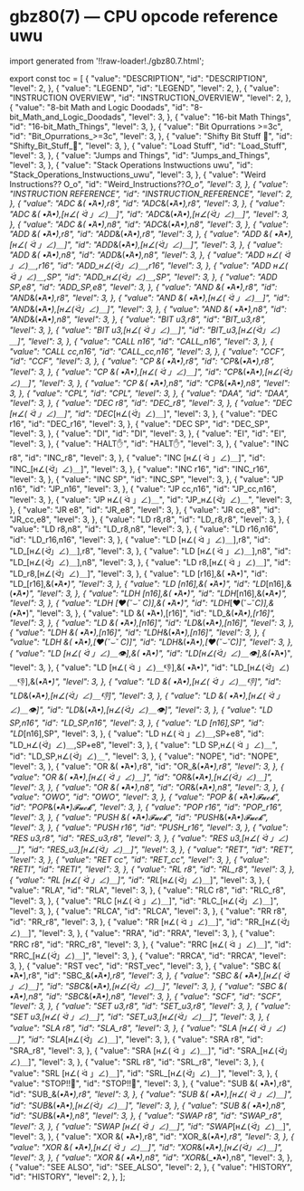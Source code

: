 # gbz80(7) — CPU opcode reference uwu

import generated from '!!raw-loader!./gbz80.7.html';

<div className="manual-text" dangerouslySetInnerHTML={{ __html: generated }} />

export const toc = [
{
	"value": "DESCRIPTION",
	"id": "DESCRIPTION",
	"level": 2,
},
{
	"value": "LEGEND",
	"id": "LEGEND",
	"level": 2,
},
{
	"value": "INSTRUCTION OVERVIEW",
	"id": "INSTRUCTION_OVERVIEW",
	"level": 2,
},
{
	"value": "8-bit Math and Logic Doodads",
	"id": "8-bit_Math_and_Logic_Doodads",
	"level": 3,
},
{
	"value": "16-bit Math Things",
	"id": "16-bit_Math_Things",
	"level": 3,
},
{
	"value": "Bit Opurrations >=3c",
	"id": "Bit_Opurrations_>=3c",
	"level": 3,
},
{
	"value": "Shifty Bit Stuff 👀",
	"id": "Shifty_Bit_Stuff_👀",
	"level": 3,
},
{
	"value": "Load Stuff",
	"id": "Load_Stuff",
	"level": 3,
},
{
	"value": "Jumps and Things",
	"id": "Jumps_and_Things",
	"level": 3,
},
{
	"value": "Stack Operations Instwuctions uwu",
	"id": "Stack_Operations_Instwuctions_uwu",
	"level": 3,
},
{
	"value": "Weird Instructions?? O_o",
	"id": "Weird_Instructions??_O_o",
	"level": 3,
},
{
	"value": "INSTRUCTION REFERENCE",
	"id": "INSTRUCTION_REFERENCE",
	"level": 2,
},
{
	"value": "ADC \&( •̀A•́),r8",
	"id": "ADC_\&(_•̀A•́),r8",
	"level": 3,
},
{
	"value": "ADC \&( •̀A•́),[н∠( ᐛ 」∠)＿]",
	"id": "ADC_\&(_•̀A•́),[н∠(_ᐛ_」∠)＿]",
	"level": 3,
},
{
	"value": "ADC \&( •̀A•́),n8",
	"id": "ADC_\&(_•̀A•́),n8",
	"level": 3,
},
{
	"value": "ADD \&( •̀A•́),r8",
	"id": "ADD_\&(_•̀A•́),r8",
	"level": 3,
},
{
	"value": "ADD \&( •̀A•́),[н∠( ᐛ 」∠)＿]",
	"id": "ADD_\&(_•̀A•́),[н∠(_ᐛ_」∠)＿]",
	"level": 3,
},
{
	"value": "ADD \&( •̀A•́),n8",
	"id": "ADD_\&(_•̀A•́),n8",
	"level": 3,
},
{
	"value": "ADD н∠( ᐛ 」∠)＿,r16",
	"id": "ADD_н∠(_ᐛ_」∠)＿,r16",
	"level": 3,
},
{
	"value": "ADD н∠( ᐛ 」∠)＿,SP",
	"id": "ADD_н∠(_ᐛ_」∠)＿,SP",
	"level": 3,
},
{
	"value": "ADD SP,e8",
	"id": "ADD_SP,e8",
	"level": 3,
},
{
	"value": "AND \&( •̀A•́),r8",
	"id": "AND_\&(_•̀A•́),r8",
	"level": 3,
},
{
	"value": "AND \&( •̀A•́),[н∠( ᐛ 」∠)＿]",
	"id": "AND_\&(_•̀A•́),[н∠(_ᐛ_」∠)＿]",
	"level": 3,
},
{
	"value": "AND \&( •̀A•́),n8",
	"id": "AND_\&(_•̀A•́),n8",
	"level": 3,
},
{
	"value": "BIT u3,r8",
	"id": "BIT_u3,r8",
	"level": 3,
},
{
	"value": "BIT u3,[н∠( ᐛ 」∠)＿]",
	"id": "BIT_u3,[н∠(_ᐛ_」∠)＿]",
	"level": 3,
},
{
	"value": "CALL n16",
	"id": "CALL_n16",
	"level": 3,
},
{
	"value": "CALL cc,n16",
	"id": "CALL_cc,n16",
	"level": 3,
},
{
	"value": "CCF",
	"id": "CCF",
	"level": 3,
},
{
	"value": "CP \&( •̀A•́),r8",
	"id": "CP_\&(_•̀A•́),r8",
	"level": 3,
},
{
	"value": "CP \&( •̀A•́),[н∠( ᐛ 」∠)＿]",
	"id": "CP_\&(_•̀A•́),[н∠(_ᐛ_」∠)＿]",
	"level": 3,
},
{
	"value": "CP \&( •̀A•́),n8",
	"id": "CP_\&(_•̀A•́),n8",
	"level": 3,
},
{
	"value": "CPL",
	"id": "CPL",
	"level": 3,
},
{
	"value": "DAA",
	"id": "DAA",
	"level": 3,
},
{
	"value": "DEC r8",
	"id": "DEC_r8",
	"level": 3,
},
{
	"value": "DEC [н∠( ᐛ 」∠)＿]",
	"id": "DEC_[н∠(_ᐛ_」∠)＿]",
	"level": 3,
},
{
	"value": "DEC r16",
	"id": "DEC_r16",
	"level": 3,
},
{
	"value": "DEC SP",
	"id": "DEC_SP",
	"level": 3,
},
{
	"value": "DI",
	"id": "DI",
	"level": 3,
},
{
	"value": "EI",
	"id": "EI",
	"level": 3,
},
{
	"value": "HALT✋",
	"id": "HALT✋",
	"level": 3,
},
{
	"value": "INC r8",
	"id": "INC_r8",
	"level": 3,
},
{
	"value": "INC [н∠( ᐛ 」∠)＿]",
	"id": "INC_[н∠(_ᐛ_」∠)＿]",
	"level": 3,
},
{
	"value": "INC r16",
	"id": "INC_r16",
	"level": 3,
},
{
	"value": "INC SP",
	"id": "INC_SP",
	"level": 3,
},
{
	"value": "JP n16",
	"id": "JP_n16",
	"level": 3,
},
{
	"value": "JP cc,n16",
	"id": "JP_cc,n16",
	"level": 3,
},
{
	"value": "JP н∠( ᐛ 」∠)＿",
	"id": "JP_н∠(_ᐛ_」∠)＿",
	"level": 3,
},
{
	"value": "JR e8",
	"id": "JR_e8",
	"level": 3,
},
{
	"value": "JR cc,e8",
	"id": "JR_cc,e8",
	"level": 3,
},
{
	"value": "LD r8,r8",
	"id": "LD_r8,r8",
	"level": 3,
},
{
	"value": "LD r8,n8",
	"id": "LD_r8,n8",
	"level": 3,
},
{
	"value": "LD r16,n16",
	"id": "LD_r16,n16",
	"level": 3,
},
{
	"value": "LD [н∠( ᐛ 」∠)＿],r8",
	"id": "LD_[н∠(_ᐛ_」∠)＿],r8",
	"level": 3,
},
{
	"value": "LD [н∠( ᐛ 」∠)＿],n8",
	"id": "LD_[н∠(_ᐛ_」∠)＿],n8",
	"level": 3,
},
{
	"value": "LD r8,[н∠( ᐛ 」∠)＿]",
	"id": "LD_r8,[н∠(_ᐛ_」∠)＿]",
	"level": 3,
},
{
	"value": "LD [r16],\&( •̀A•́)",
	"id": "LD_[r16],\&(_•̀A•́)",
	"level": 3,
},
{
	"value": "LD [n16],\&( •̀A•́)",
	"id": "LD_[n16],\&(_•̀A•́)",
	"level": 3,
},
{
	"value": "LDH [n16],\&( •̀A•́)",
	"id": "LDH_[n16],\&(_•̀A•́)",
	"level": 3,
},
{
	"value": "LDH [♥(˘⌣˘ C)],\&( •̀A•́)",
	"id": "LDH_[♥(˘⌣˘_C)],\&(_•̀A•́)",
	"level": 3,
},
{
	"value": "LD \&( •̀A•́),[r16]",
	"id": "LD_\&(_•̀A•́),[r16]",
	"level": 3,
},
{
	"value": "LD \&( •̀A•́),[n16]",
	"id": "LD_\&(_•̀A•́),[n16]",
	"level": 3,
},
{
	"value": "LDH \&( •̀A•́),[n16]",
	"id": "LDH_\&(_•̀A•́),[n16]",
	"level": 3,
},
{
	"value": "LDH \&( •̀A•́),[♥(˘⌣˘ C)]",
	"id": "LDH_\&(_•̀A•́),[♥(˘⌣˘_C)]",
	"level": 3,
},
{
	"value": "LD [н∠( ᐛ 」∠)＿👁],\&( •̀A•́)",
	"id": "LD_[н∠(_ᐛ_」∠)＿👁],\&(_•̀A•́)",
	"level": 3,
},
{
	"value": "LD [н∠( ᐛ 」∠)＿👎],\&( •̀A•́)",
	"id": "LD_[н∠(_ᐛ_」∠)＿👎],\&(_•̀A•́)",
	"level": 3,
},
{
	"value": "LD \&( •̀A•́),[н∠( ᐛ 」∠)＿👎]",
	"id": "LD_\&(_•̀A•́),[н∠(_ᐛ_」∠)＿👎]",
	"level": 3,
},
{
	"value": "LD \&( •̀A•́),[н∠( ᐛ 」∠)＿👁]",
	"id": "LD_\&(_•̀A•́),[н∠(_ᐛ_」∠)＿👁]",
	"level": 3,
},
{
	"value": "LD SP,n16",
	"id": "LD_SP,n16",
	"level": 3,
},
{
	"value": "LD [n16],SP",
	"id": "LD_[n16],SP",
	"level": 3,
},
{
	"value": "LD н∠( ᐛ 」∠)＿,SP+e8",
	"id": "LD_н∠(_ᐛ_」∠)＿,SP+e8",
	"level": 3,
},
{
	"value": "LD SP,н∠( ᐛ 」∠)＿",
	"id": "LD_SP,н∠(_ᐛ_」∠)＿",
	"level": 3,
},
{
	"value": "NOPE",
	"id": "NOPE",
	"level": 3,
},
{
	"value": "OR \&( •̀A•́),r8",
	"id": "OR_\&(_•̀A•́),r8",
	"level": 3,
},
{
	"value": "OR \&( •̀A•́),[н∠( ᐛ 」∠)＿]",
	"id": "OR_\&(_•̀A•́),[н∠(_ᐛ_」∠)＿]",
	"level": 3,
},
{
	"value": "OR \&( •̀A•́),n8",
	"id": "OR_\&(_•̀A•́),n8",
	"level": 3,
},
{
	"value": "OWO",
	"id": "OWO",
	"level": 3,
},
{
	"value": "POP \&( •̀A•́)𝓕𝓾𝓬𝓴",
	"id": "POP_\&(_•̀A•́)𝓕𝓾𝓬𝓴",
	"level": 3,
},
{
	"value": "POP r16",
	"id": "POP_r16",
	"level": 3,
},
{
	"value": "PUSH \&( •̀A•́)𝓕𝓾𝓬𝓴",
	"id": "PUSH_\&(_•̀A•́)𝓕𝓾𝓬𝓴",
	"level": 3,
},
{
	"value": "PUSH r16",
	"id": "PUSH_r16",
	"level": 3,
},
{
	"value": "RES u3,r8",
	"id": "RES_u3,r8",
	"level": 3,
},
{
	"value": "RES u3,[н∠( ᐛ 」∠)＿]",
	"id": "RES_u3,[н∠(_ᐛ_」∠)＿]",
	"level": 3,
},
{
	"value": "RET",
	"id": "RET",
	"level": 3,
},
{
	"value": "RET cc",
	"id": "RET_cc",
	"level": 3,
},
{
	"value": "RETI",
	"id": "RETI",
	"level": 3,
},
{
	"value": "RL r8",
	"id": "RL_r8",
	"level": 3,
},
{
	"value": "RL [н∠( ᐛ 」∠)＿]",
	"id": "RL_[н∠(_ᐛ_」∠)＿]",
	"level": 3,
},
{
	"value": "RLA",
	"id": "RLA",
	"level": 3,
},
{
	"value": "RLC r8",
	"id": "RLC_r8",
	"level": 3,
},
{
	"value": "RLC [н∠( ᐛ 」∠)＿]",
	"id": "RLC_[н∠(_ᐛ_」∠)＿]",
	"level": 3,
},
{
	"value": "RLCA",
	"id": "RLCA",
	"level": 3,
},
{
	"value": "RR r8",
	"id": "RR_r8",
	"level": 3,
},
{
	"value": "RR [н∠( ᐛ 」∠)＿]",
	"id": "RR_[н∠(_ᐛ_」∠)＿]",
	"level": 3,
},
{
	"value": "RRA",
	"id": "RRA",
	"level": 3,
},
{
	"value": "RRC r8",
	"id": "RRC_r8",
	"level": 3,
},
{
	"value": "RRC [н∠( ᐛ 」∠)＿]",
	"id": "RRC_[н∠(_ᐛ_」∠)＿]",
	"level": 3,
},
{
	"value": "RRCA",
	"id": "RRCA",
	"level": 3,
},
{
	"value": "RST vec",
	"id": "RST_vec",
	"level": 3,
},
{
	"value": "SBC \&( •̀A•́),r8",
	"id": "SBC_\&(_•̀A•́),r8",
	"level": 3,
},
{
	"value": "SBC \&( •̀A•́),[н∠( ᐛ 」∠)＿]",
	"id": "SBC_\&(_•̀A•́),[н∠(_ᐛ_」∠)＿]",
	"level": 3,
},
{
	"value": "SBC \&( •̀A•́),n8",
	"id": "SBC_\&(_•̀A•́),n8",
	"level": 3,
},
{
	"value": "SCF",
	"id": "SCF",
	"level": 3,
},
{
	"value": "SET u3,r8",
	"id": "SET_u3,r8",
	"level": 3,
},
{
	"value": "SET u3,[н∠( ᐛ 」∠)＿]",
	"id": "SET_u3,[н∠(_ᐛ_」∠)＿]",
	"level": 3,
},
{
	"value": "SLA r8",
	"id": "SLA_r8",
	"level": 3,
},
{
	"value": "SLA [н∠( ᐛ 」∠)＿]",
	"id": "SLA_[н∠(_ᐛ_」∠)＿]",
	"level": 3,
},
{
	"value": "SRA r8",
	"id": "SRA_r8",
	"level": 3,
},
{
	"value": "SRA [н∠( ᐛ 」∠)＿]",
	"id": "SRA_[н∠(_ᐛ_」∠)＿]",
	"level": 3,
},
{
	"value": "SRL r8",
	"id": "SRL_r8",
	"level": 3,
},
{
	"value": "SRL [н∠( ᐛ 」∠)＿]",
	"id": "SRL_[н∠(_ᐛ_」∠)＿]",
	"level": 3,
},
{
	"value": "STOP!!🛑",
	"id": "STOP!!🛑",
	"level": 3,
},
{
	"value": "SUB \&( •̀A•́),r8",
	"id": "SUB_\&(_•̀A•́),r8",
	"level": 3,
},
{
	"value": "SUB \&( •̀A•́),[н∠( ᐛ 」∠)＿]",
	"id": "SUB_\&(_•̀A•́),[н∠(_ᐛ_」∠)＿]",
	"level": 3,
},
{
	"value": "SUB \&( •̀A•́),n8",
	"id": "SUB_\&(_•̀A•́),n8",
	"level": 3,
},
{
	"value": "SWAP r8",
	"id": "SWAP_r8",
	"level": 3,
},
{
	"value": "SWAP [н∠( ᐛ 」∠)＿]",
	"id": "SWAP_[н∠(_ᐛ_」∠)＿]",
	"level": 3,
},
{
	"value": "XOR \&( •̀A•́),r8",
	"id": "XOR_\&(_•̀A•́),r8",
	"level": 3,
},
{
	"value": "XOR \&( •̀A•́),[н∠( ᐛ 」∠)＿]",
	"id": "XOR_\&(_•̀A•́),[н∠(_ᐛ_」∠)＿]",
	"level": 3,
},
{
	"value": "XOR \&( •̀A•́),n8",
	"id": "XOR_\&(_•̀A•́),n8",
	"level": 3,
},
{
	"value": "SEE ALSO",
	"id": "SEE_ALSO",
	"level": 2,
},
{
	"value": "HISTORY",
	"id": "HISTORY",
	"level": 2,
},
];
